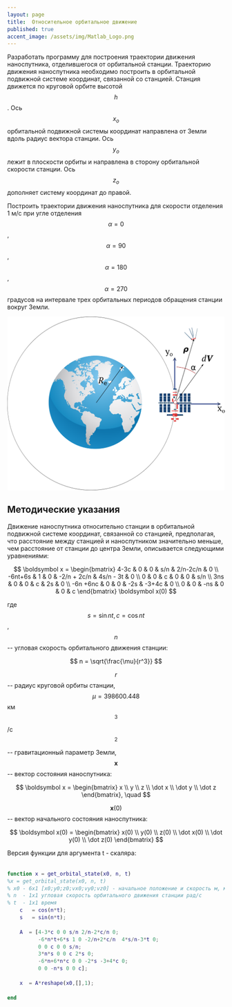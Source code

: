 ```yaml
---
layout: page
title:  Относительное орбитальное движение
published: true
accent_image: /assets/img/Matlab_Logo.png
---
```


Разработать программу для построения траектории движения наноспутника, отделившегося от орбитальной станции. Траекторию движения наноспутника необходимо построить в орбитальной подвижной системе координат, связанной со станцией. Станция движется по круговой орбите высотой $$h$$. Ось $$x _o$$ орбитальной подвижной системы координат направлена от Земли вдоль радиус вектора станции. Ось $$y_o$$ лежит в плоскости орбиты и направлена в сторону орбитальной скорости станции. Ось $$z_o$$ дополняет систему координат до правой.   

Построить траектории движения наноспутника для скорости отделения 1 м/с при угле отделения $$\alpha=0$$, $$\alpha=90$$, $$\alpha=180$$,  $$\alpha=270$$ градусов на интервале трех орбитальных периодов обращения станции вокруг Земли.

![Image](orbital_relative.png)

## Методические указания

Движение наноспутника относительно станции в орбитальной подвижной системе координат, связанной со станцией, предполагая, что расстояние между станцией и наноспутником значительно меньше, чем расстояние от станции до центра Земли, описывается следующими уравнениями:

$$
	\boldsymbol x =   
	\begin{bmatrix}  
		4-3c & 0 & 0 & s/n & 2/n-2c/n & 0 \\
		-6nt+6s & 1 & 0 & -2/n + 2c/n & 4s/n - 3t & 0 \\
		0 & 0 & c & 0 & 0 & s/n \\
		3ns & 0 & 0 & c & 2s & 0 \\
		-6n +6nc & 0 & 0 & -2s & -3+4c & 0 \\
		0 & 0 & -ns & 0 & 0 & c 
	\end{bmatrix} \boldsymbol x(0)	 	
$$

где $$s = \sin nt, \, c = \cos nt$$, $$n$$ -- угловая скорость орбитального движения станции:

$$
	n = \sqrt{\frac{\mu}{r^3}}
$$

$$r$$ -- радиус круговой орбиты станции, $$\mu = 398600.448$$ км$$^3$$/c$$^2$$ -- гравитационный параметр Земли, $$\boldsymbol x$$ -- вектор состояния наноспутника:

$$
	\boldsymbol x = \begin{bmatrix} x \\ y \\ z \\ \dot x \\ \dot y \\ \dot z \end{bmatrix}, \quad 
$$

$$\boldsymbol x(0)$$ -- вектор начального состояния наноспутника:

$$	
	\boldsymbol x(0) = \begin{bmatrix} x(0) \\ y(0) \\ z(0) \\ \dot x(0) \\ \dot y(0) \\ \dot z(0) \end{bmatrix}
$$

Версия функции для аргумента t - скаляра: 

~~~matlab

function x = get_orbital_state(x0, n, t)    
%x = get_orbital_state(x0, n, t) 
% x0 - 6x1 [x0;y0;z0;vx0;vy0;vz0] - начальное положение и скорость м, м/с
% n  - 1x1 угловая скорость орбитального движения станции рад/с
% t  - 1x1 время 
    c   = cos(n*t);
    s   = sin(n*t);
   
    A  = [4-3*c 0 0 s/n 2/n-2*c/n 0;
          -6*n*t+6*s 1 0 -2/n+2*c/n  4*s/n-3*t 0;
          0 0 c 0 0 s/n;
          3*n*s 0 0 c 2*s 0; 
          -6*n+6*n*c 0 0 -2*s -3+4*c 0;
          0 0 -n*s 0 0 c];
    
    x  = A*reshape(x0,[],1);
    
end

~~~



